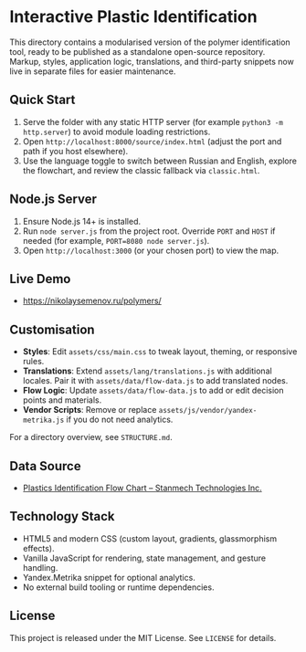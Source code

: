 # Interactive Plastic Identification

This directory contains a modularised version of the polymer identification tool, ready to be published as a standalone open-source repository. Markup, styles, application logic, translations, and third-party snippets now live in separate files for easier maintenance.

## Quick Start
1. Serve the folder with any static HTTP server (for example `python3 -m http.server`) to avoid module loading restrictions.
2. Open `http://localhost:8000/source/index.html` (adjust the port and path if you host elsewhere).
3. Use the language toggle to switch between Russian and English, explore the flowchart, and review the classic fallback via `classic.html`.

## Node.js Server
1. Ensure Node.js 14+ is installed.
2. Run `node server.js` from the project root. Override `PORT` and `HOST` if needed (for example, `PORT=8080 node server.js`).
3. Open `http://localhost:3000` (or your chosen port) to view the map.

## Live Demo
- https://nikolaysemenov.ru/polymers/

## Customisation
- **Styles**: Edit `assets/css/main.css` to tweak layout, theming, or responsive rules.
- **Translations**: Extend `assets/lang/translations.js` with additional locales. Pair it with `assets/data/flow-data.js` to add translated nodes.
- **Flow Logic**: Update `assets/data/flow-data.js` to add or edit decision points and materials.
- **Vendor Scripts**: Remove or replace `assets/js/vendor/yandex-metrika.js` if you do not need analytics.

For a directory overview, see `STRUCTURE.md`.

## Data Source
- [Plastics Identification Flow Chart – Stanmech Technologies Inc.](https://www.stanmech.com/articles/plastics-identification-flow-chart#:~:text=Plastics%20Identification%20Flow%20Chart%20-%20Articles,Roofing)


## Technology Stack
- HTML5 and modern CSS (custom layout, gradients, glassmorphism effects).
- Vanilla JavaScript for rendering, state management, and gesture handling.
- Yandex.Metrika snippet for optional analytics.
- No external build tooling or runtime dependencies.

## License
This project is released under the MIT License. See `LICENSE` for details.

